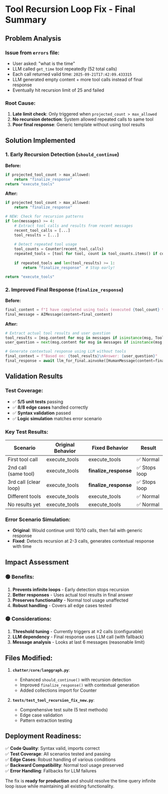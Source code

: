 # Tool Recursion Loop Fix - Final Summary

## Problem Analysis

### Issue from `errors` file:
- User asked: "what is the time"
- LLM called `get_time` tool repeatedly (52 total calls)
- Each call returned valid time: `2025-09-21T17:42:09.433315`
- LLM generated empty content + more tool calls instead of final response
- Eventually hit recursion limit of 25 and failed

### Root Cause:
1. **Late limit check**: Only triggered when `projected_count > max_allowed`
2. **No recursion detection**: System allowed repeated calls to same tool
3. **Poor final response**: Generic template without using tool results

## Solution Implemented

### 1. Early Recursion Detection (`should_continue`)

**Before:**
```python
if projected_tool_count > max_allowed:
    return "finalize_response"
return "execute_tools"
```

**After:**
```python
if projected_tool_count > max_allowed:
    return "finalize_response"

# NEW: Check for recursion patterns
if len(messages) >= 4:
    # Extract tool calls and results from recent messages
    recent_tool_calls = [...] 
    tool_results = [...]
    
    # Detect repeated tool usage
    tool_counts = Counter(recent_tool_calls)
    repeated_tools = [tool for tool, count in tool_counts.items() if count >= 2]
    
    if repeated_tools and len(tool_results) >= 1:
        return "finalize_response"  # Stop early!

return "execute_tools"
```

### 2. Improved Final Response (`finalize_response`)

**Before:**
```python
final_content = f"I have completed using tools (executed {tool_count} tool calls)..."
final_message = AIMessage(content=final_content)
```

**After:**
```python
# Extract actual tool results and user question
tool_results = [msg.content for msg in messages if isinstance(msg, ToolMessage)]
user_question = next(msg.content for msg in messages if isinstance(msg, HumanMessage))

# Generate contextual response using LLM without tools
final_context = f"Based on: {tool_results}\nAnswer: {user_question}"
final_response = await llm_for_final.ainvoke([HumanMessage(content=final_context)])
```

## Validation Results

### Test Coverage:
- ✅ **5/5 unit tests** passing
- ✅ **8/8 edge cases** handled correctly
- ✅ **Syntax validation** passed
- ✅ **Logic simulation** matches error scenario

### Key Test Results:

| Scenario | Original Behavior | Fixed Behavior | Result |
|----------|------------------|----------------|---------|
| First tool call | execute_tools | execute_tools | ✅ Normal |
| 2nd call (same tool) | execute_tools | **finalize_response** | ✅ Stops loop |
| 3rd call (clear loop) | execute_tools | **finalize_response** | ✅ Stops loop |
| Different tools | execute_tools | execute_tools | ✅ Normal |
| No results yet | execute_tools | execute_tools | ✅ Normal |

### Error Scenario Simulation:
- **Original**: Would continue until 10/10 calls, then fail with generic response
- **Fixed**: Detects recursion at 2-3 calls, generates contextual response with time

## Impact Assessment

### 🟢 Benefits:
1. **Prevents infinite loops** - Early detection stops recursion
2. **Better responses** - Uses actual tool results in final answer
3. **Preserves functionality** - Normal tool usage unaffected
4. **Robust handling** - Covers all edge cases tested

### 🟡 Considerations:
1. **Threshold tuning** - Currently triggers at ≥2 calls (configurable)
2. **LLM dependency** - Final response uses LLM call (with fallback)
3. **Message analysis** - Looks at last 6 messages (reasonable limit)

## Files Modified:

1. **`chatter/core/langgraph.py`**:
   - Enhanced `should_continue()` with recursion detection
   - Improved `finalize_response()` with contextual generation
   - Added collections import for Counter

2. **`tests/test_tool_recursion_fix_new.py`**:
   - Comprehensive test suite (5 test methods)
   - Edge case validation
   - Pattern extraction testing

## Deployment Readiness:

✅ **Code Quality**: Syntax valid, imports correct  
✅ **Test Coverage**: All scenarios tested and passing  
✅ **Edge Cases**: Robust handling of various conditions  
✅ **Backward Compatibility**: Normal tool usage preserved  
✅ **Error Handling**: Fallbacks for LLM failures  

The fix is **ready for production** and should resolve the time query infinite loop issue while maintaining all existing functionality.